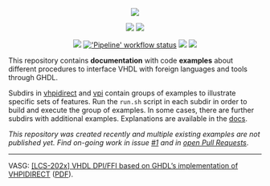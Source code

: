 <p align="center">
  <a title="Documentation" href="https://ghdl.github.io/ghdl-cosim"><img src="./doc/_static/logo.png"/></a>
</p>

<p align="center">
  <a title="GHDL documentation" href="https://ghdl.github.io/ghdl"><img src="https://img.shields.io/website.svg?label=ghdl.github.io/ghdl&longCache=true&style=flat-square&url=http%3A%2F%2Fghdl.github.io%2Fghdl%2Findex.html&logo=GitHub&logoColor=fff"></a><!--
  -->
  <a title="Documentation" href="https://ghdl.github.io/ghdl-cosim"><img src="https://img.shields.io/website?longCache=true&style=flat-square&label=ghdl.github.io%2Fghdl-cosim&logo=GitHub&logoColor=fff&up_color=blueviolet&up_message=Read%20now%20%E2%9E%9A&url=https%3A%2F%2Fghdl.github.io%2Fghdl-cosim%2Findex.html"></a><!--
  -->
</p>

<p align="center">
  <a title="Join the chat at https://gitter.im/ghdl1/Lobby" href="https://gitter.im/ghdl1/Lobby?utm_source=badge&utm_medium=badge&utm_campaign=pr-badge&utm_content=badge"><img src="https://img.shields.io/badge/Chat-on%20gitter-4db797.svg?longCache=true&style=flat-square&logo=gitter&logoColor=e8ecef"></a><!--
  -->
  <a title="'Pipeline' workflow status" href="https://github.com/ghdl/ghdl-cosim/actions?query=workflow%3APipeline"><img alt="'Pipeline' workflow status" src="https://img.shields.io/github/workflow/status/ghdl/ghdl-cosim/Pipeline/master?longCache=true&style=flat-square&label=Pipeline&logo=Github%20Actions&logoColor=fff"></a><!--
  -->
  <a title="Source Code License" href="https://github.com/ghdl/ghdl-cosim"><img src="https://img.shields.io/badge/Code-Apache--2.0-green?longCache=true&style=flat-square&logo=Apache"></a><!--
  -->
  <a title="Documentation License" href="https://ghdl.github.io/ghdl-cosim"><img src="https://img.shields.io/badge/Doc-CC--BY%204.0-bf7600?longCache=true&style=flat-square&logo=CreativeCommons"></a><!--
  -->
</p>

This repository contains **documentation** with code **examples** about different procedures to interface VHDL with foreign languages and tools through GHDL.

Subdirs in [vhpidirect](./vhpidirect) and [vpi](./vpi) contain groups of examples to illustrate specific sets of features. Run the
`run.sh` script in each subdir in order to build and execute the group of examples. In some cases, there are further subdirs with
additional examples. Explanations are available in the [docs](https://ghdl.github.io/ghdl-cosim).

*This repository was created recently and multiple existing examples are not published yet. Find on-going work in issue [#1](https://github.com/ghdl/ghdl-cosim/issues/1) and in [open Pull Requests](https://github.com/ghdl/ghdl-cosim/pulls)*.

---

VASG: [[LCS-202x] VHDL DPI/FFI based on GHDL’s implementation of VHPIDIRECT](https://umarcor.github.io/ghdl-cosim/vhdl202x/index.html) ([PDF](https://github.com/umarcor/ghdl-cosim/blob/gh-pages/vhdl202x/vhdl202x-lcs-dpi.pdf)).